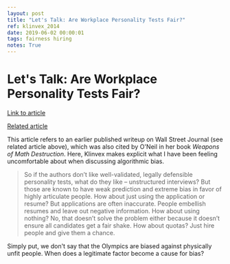 ```yaml
---
layout: post
title: "Let's Talk: Are Workplace Personality Tests Fair?"
ref: klinvex_2014
date: 2019-06-02 00:00:01
tags: fairness hiring
notes: True
---
```


# Let's Talk: Are Workplace Personality Tests Fair?

[Link to article](https://blog.psionline.com/talent/lets-talk-are-workplace-personality-tests-fair)

[Related article](https://www.wsj.com/articles/are-workplace-personality-tests-fair-1412044257)

This article refers to an earlier published writeup on Wall Street Journal (see related article above), which was also cited by O'Neil in her book *Weapons of Math Destruction*. Here, Klinvex makes explicit what I have been feeling uncomfortable about when discussing algorithmic bias.

> So if the authors don’t like well-validated, legally defensible personality tests, what do they like – unstructured interviews? But those are known to have weak prediction and extreme bias in favor of highly articulate people. How about just using the application or resume? But applications are often inaccurate. People embellish resumes and leave out negative information. How about using nothing? No, that doesn’t solve the problem either because it doesn’t ensure all candidates get a fair shake. How about quotas? Just hire people and give them a chance.

Simply put, we don't say that the Olympics are biased against physically unfit people. When does a legitimate factor become a cause for bias?
